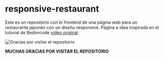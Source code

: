 # responsive-restaurant
Este es un repositorio con el frontend de una página web para un restaurante japonés con un diseño responsive. Página e idea inspirada en el tutorial de Bedimcode [vídeo original](https://youtu.be/5RIFrZEjURA)


![Gracias por visitar el repositorio](https://geekytheory.com/content/images/2014/05/Cat-Illustrations-024.jpg)

**MUCHAS GRACIAS POR VISITAR EL REPOSITORIO**

